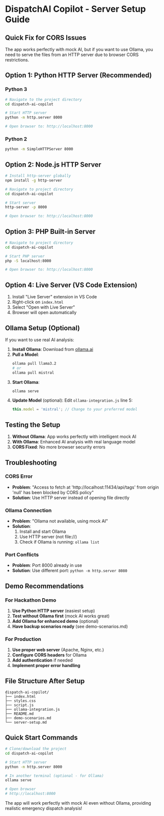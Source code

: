 # DispatchAI Copilot - Server Setup Guide

## Quick Fix for CORS Issues

The app works perfectly with mock AI, but if you want to use Ollama, you need to serve the files from an HTTP server due to browser CORS restrictions.

## Option 1: Python HTTP Server (Recommended)

### Python 3
```bash
# Navigate to the project directory
cd dispatch-ai-copilot

# Start HTTP server
python -m http.server 8000

# Open browser to: http://localhost:8000
```

### Python 2
```bash
python -m SimpleHTTPServer 8000
```

## Option 2: Node.js HTTP Server

```bash
# Install http-server globally
npm install -g http-server

# Navigate to project directory
cd dispatch-ai-copilot

# Start server
http-server -p 8000

# Open browser to: http://localhost:8000
```

## Option 3: PHP Built-in Server

```bash
# Navigate to project directory
cd dispatch-ai-copilot

# Start PHP server
php -S localhost:8000

# Open browser to: http://localhost:8000
```

## Option 4: Live Server (VS Code Extension)

1. Install "Live Server" extension in VS Code
2. Right-click on `index.html`
3. Select "Open with Live Server"
4. Browser will open automatically

## Ollama Setup (Optional)

If you want to use real AI analysis:

1. **Install Ollama**: Download from [ollama.ai](https://ollama.ai)
2. **Pull a Model**:
   ```bash
   ollama pull llama3.2
   # or
   ollama pull mistral
   ```
3. **Start Ollama**:
   ```bash
   ollama serve
   ```
4. **Update Model** (optional): Edit `ollama-integration.js` line 5:
   ```javascript
   this.model = 'mistral'; // Change to your preferred model
   ```

## Testing the Setup

1. **Without Ollama**: App works perfectly with intelligent mock AI
2. **With Ollama**: Enhanced AI analysis with real language model
3. **CORS Fixed**: No more browser security errors

## Troubleshooting

### CORS Error
- **Problem**: "Access to fetch at 'http://localhost:11434/api/tags' from origin 'null' has been blocked by CORS policy"
- **Solution**: Use HTTP server instead of opening file directly

### Ollama Connection
- **Problem**: "Ollama not available, using mock AI"
- **Solution**: 
  1. Install and start Ollama
  2. Use HTTP server (not file://)
  3. Check if Ollama is running: `ollama list`

### Port Conflicts
- **Problem**: Port 8000 already in use
- **Solution**: Use different port: `python -m http.server 8080`

## Demo Recommendations

### For Hackathon Demo
1. **Use Python HTTP server** (easiest setup)
2. **Test without Ollama first** (mock AI works great)
3. **Add Ollama for enhanced demo** (optional)
4. **Have backup scenarios ready** (see demo-scenarios.md)

### For Production
1. **Use proper web server** (Apache, Nginx, etc.)
2. **Configure CORS headers** for Ollama
3. **Add authentication** if needed
4. **Implement proper error handling**

## File Structure After Setup
```
dispatch-ai-copilot/
├── index.html
├── styles.css
├── script.js
├── ollama-integration.js
├── README.md
├── demo-scenarios.md
└── server-setup.md
```

## Quick Start Commands

```bash
# Clone/download the project
cd dispatch-ai-copilot

# Start HTTP server
python -m http.server 8000

# In another terminal (optional - for Ollama)
ollama serve

# Open browser
# http://localhost:8000
```

The app will work perfectly with mock AI even without Ollama, providing realistic emergency dispatch analysis!
